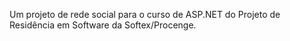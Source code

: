 Um projeto de rede social para o curso de ASP.NET do Projeto de Residência em Software da Softex/Procenge.